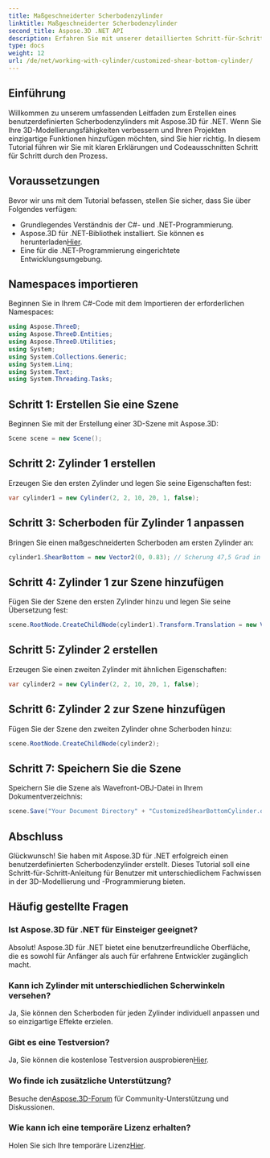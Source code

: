 ```yaml
---
title: Maßgeschneiderter Scherbodenzylinder
linktitle: Maßgeschneiderter Scherbodenzylinder
second_title: Aspose.3D .NET API
description: Erfahren Sie mit unserer detaillierten Schritt-für-Schritt-Anleitung, wie Sie mit Aspose.3D für .NET maßgeschneiderte Scherbodenzylinder erstellen. Verbessern Sie noch heute Ihre 3D-Modellierungsfähigkeiten!
type: docs
weight: 12
url: /de/net/working-with-cylinder/customized-shear-bottom-cylinder/
---
```

## Einführung
Willkommen zu unserem umfassenden Leitfaden zum Erstellen eines benutzerdefinierten Scherbodenzylinders mit Aspose.3D für .NET. Wenn Sie Ihre 3D-Modellierungsfähigkeiten verbessern und Ihren Projekten einzigartige Funktionen hinzufügen möchten, sind Sie hier richtig. In diesem Tutorial führen wir Sie mit klaren Erklärungen und Codeausschnitten Schritt für Schritt durch den Prozess.
## Voraussetzungen
Bevor wir uns mit dem Tutorial befassen, stellen Sie sicher, dass Sie über Folgendes verfügen:
- Grundlegendes Verständnis der C#- und .NET-Programmierung.
-  Aspose.3D für .NET-Bibliothek installiert. Sie können es herunterladen[Hier](https://releases.aspose.com/3d/net/).
- Eine für die .NET-Programmierung eingerichtete Entwicklungsumgebung.
## Namespaces importieren
Beginnen Sie in Ihrem C#-Code mit dem Importieren der erforderlichen Namespaces:
```csharp
using Aspose.ThreeD;
using Aspose.ThreeD.Entities;
using Aspose.ThreeD.Utilities;
using System;
using System.Collections.Generic;
using System.Linq;
using System.Text;
using System.Threading.Tasks;
```
## Schritt 1: Erstellen Sie eine Szene
Beginnen Sie mit der Erstellung einer 3D-Szene mit Aspose.3D:
```csharp
Scene scene = new Scene();
```
## Schritt 2: Zylinder 1 erstellen
Erzeugen Sie den ersten Zylinder und legen Sie seine Eigenschaften fest:
```csharp
var cylinder1 = new Cylinder(2, 2, 10, 20, 1, false);
```
## Schritt 3: Scherboden für Zylinder 1 anpassen
Bringen Sie einen maßgeschneiderten Scherboden am ersten Zylinder an:
```csharp
cylinder1.ShearBottom = new Vector2(0, 0.83); // Scherung 47,5 Grad in der xy-Ebene (z-Achse)
```
## Schritt 4: Zylinder 1 zur Szene hinzufügen
Fügen Sie der Szene den ersten Zylinder hinzu und legen Sie seine Übersetzung fest:
```csharp
scene.RootNode.CreateChildNode(cylinder1).Transform.Translation = new Vector3(10, 0, 0);
```
## Schritt 5: Zylinder 2 erstellen
Erzeugen Sie einen zweiten Zylinder mit ähnlichen Eigenschaften:
```csharp
var cylinder2 = new Cylinder(2, 2, 10, 20, 1, false);
```
## Schritt 6: Zylinder 2 zur Szene hinzufügen
Fügen Sie der Szene den zweiten Zylinder ohne Scherboden hinzu:
```csharp
scene.RootNode.CreateChildNode(cylinder2);
```
## Schritt 7: Speichern Sie die Szene
Speichern Sie die Szene als Wavefront-OBJ-Datei in Ihrem Dokumentverzeichnis:
```csharp
scene.Save("Your Document Directory" + "CustomizedShearBottomCylinder.obj", FileFormat.WavefrontOBJ);
```
## Abschluss
Glückwunsch! Sie haben mit Aspose.3D für .NET erfolgreich einen benutzerdefinierten Scherbodenzylinder erstellt. Dieses Tutorial soll eine Schritt-für-Schritt-Anleitung für Benutzer mit unterschiedlichem Fachwissen in der 3D-Modellierung und -Programmierung bieten.
## Häufig gestellte Fragen
### Ist Aspose.3D für .NET für Einsteiger geeignet?
Absolut! Aspose.3D für .NET bietet eine benutzerfreundliche Oberfläche, die es sowohl für Anfänger als auch für erfahrene Entwickler zugänglich macht.
### Kann ich Zylinder mit unterschiedlichen Scherwinkeln versehen?
Ja, Sie können den Scherboden für jeden Zylinder individuell anpassen und so einzigartige Effekte erzielen.
### Gibt es eine Testversion?
 Ja, Sie können die kostenlose Testversion ausprobieren[Hier](https://releases.aspose.com/).
### Wo finde ich zusätzliche Unterstützung?
 Besuche den[Aspose.3D-Forum](https://forum.aspose.com/c/3d/18) für Community-Unterstützung und Diskussionen.
### Wie kann ich eine temporäre Lizenz erhalten?
Holen Sie sich Ihre temporäre Lizenz[Hier](https://purchase.aspose.com/temporary-license/).